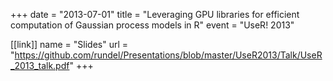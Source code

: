 +++
date = "2013-07-01"
title = "Leveraging GPU libraries for efficient computation of Gaussian process models in R"
event = "UseR! 2013"

[[link]]
name = "Slides"
url = "https://github.com/rundel/Presentations/blob/master/UseR2013/Talk/UseR_2013_talk.pdf"
+++
